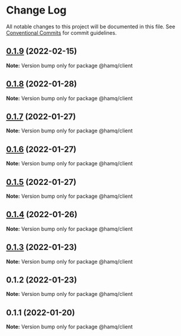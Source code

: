 # Change Log

All notable changes to this project will be documented in this file.
See [Conventional Commits](https://conventionalcommits.org) for commit guidelines.

## [0.1.9](https://github.com/taoyuan/hamq/compare/@hamq/client@0.1.8...@hamq/client@0.1.9) (2022-02-15)

**Note:** Version bump only for package @hamq/client





## [0.1.8](https://github.com/taoyuan/hamq/compare/@hamq/client@0.1.7...@hamq/client@0.1.8) (2022-01-28)

**Note:** Version bump only for package @hamq/client





## [0.1.7](https://github.com/taoyuan/hamq/compare/@hamq/client@0.1.6...@hamq/client@0.1.7) (2022-01-27)

**Note:** Version bump only for package @hamq/client





## [0.1.6](https://github.com/taoyuan/hamq/compare/@hamq/client@0.1.5...@hamq/client@0.1.6) (2022-01-27)

**Note:** Version bump only for package @hamq/client





## [0.1.5](https://github.com/taoyuan/hamq/compare/@hamq/client@0.1.4...@hamq/client@0.1.5) (2022-01-27)

**Note:** Version bump only for package @hamq/client





## [0.1.4](https://github.com/taoyuan/hamq/compare/@hamq/client@0.1.3...@hamq/client@0.1.4) (2022-01-26)

**Note:** Version bump only for package @hamq/client





## [0.1.3](https://github.com/taoyuan/hamq/compare/@hamq/client@0.1.2...@hamq/client@0.1.3) (2022-01-23)

**Note:** Version bump only for package @hamq/client





## 0.1.2 (2022-01-23)

**Note:** Version bump only for package @hamq/client





## 0.1.1 (2022-01-20)

**Note:** Version bump only for package @hamq/client
